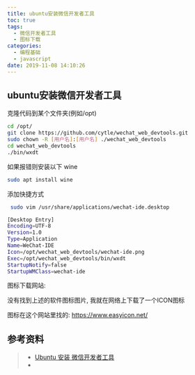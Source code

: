 ```yaml
---
title: ubuntu安装微信开发者工具
toc: true
tags:
  - 微信开发者工具
  - 图标下载
categories:
  - 编程基础
  - javascript
date: 2019-11-08 14:10:26
---
```




## ubuntu安装微信开发者工具



克隆代码到某个文件夹(例如/opt)

```bash
cd /opt/
git clone https://github.com/cytle/wechat_web_devtools.git
sudo chown -R [用户名]:[用户名] ./wechat_web_devtools
cd wechat_web_devtools
./bin/wxdt
```

如果报错则安装以下 wine

```bash
sudo apt install wine
```

添加快捷方式

```bash
 sudo vim /usr/share/applications/wechat-ide.desktop

```

```bash
[Desktop Entry]
Encoding=UTF-8
Version=1.0
Type=Application
Name=WeChat-IDE
Icon=/opt/wechat_web_devtools/wechat-ide.png
Exec=/opt/wechat_web_devtools/bin/wxdt
StartupNotify=false
StartupWMClass=wechat-ide
```

图标下载网站: 

没有找到上述的软件图标图片, 我就在网络上下载了一个ICON图标

图标在这个网站里找的: https://www.easyicon.net/



## 参考资料
> - [Ubuntu 安装 微信开发者工具](https://blog.csdn.net/qq_14824885/article/details/81033070)
> - []()
